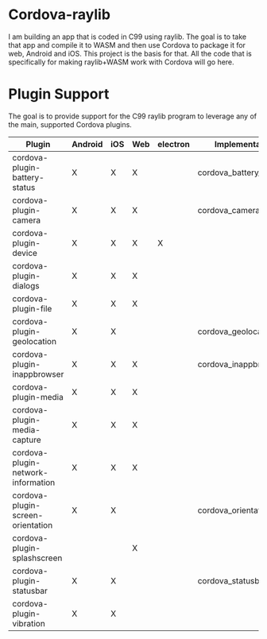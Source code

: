 # Cordova-raylib
I am building an app that is coded in C99 using raylib. The goal is to take that app and compile it to WASM and then use Cordova to package it for web, Android and iOS.  This project is the basis for that.  All the code that is specifically for making raylib+WASM work with Cordova will go here.  

# Plugin Support
The goal is to provide support for the C99 raylib program to leverage any of the main, supported Cordova plugins.  

| Plugin                             | Android | iOS | Web | electron | Implementation        | Status  |
| ------                             | ------- | --- | --- | -------- | --------------------  | ------- |
| cordova-plugin-battery-status      | X       | X   | X   |          | cordova_battery_*     | done    |
| cordova-plugin-camera              | X       | X   | X   |          | cordova_camera_*      | partial |
| cordova-plugin-device              | X       | X   | X   | X        |                       |         |
| cordova-plugin-dialogs             | X       | X   | X   |          |                       |         |
| cordova-plugin-file                | X       | X   | X   |          |                       |         |
| cordova-plugin-geolocation         | X       | X   |     |          | cordova_geolocation_* | done    |
| cordova-plugin-inappbrowser        | X       | X   | X   |          | cordova_inappbrowser_*| partial |
| cordova-plugin-media               | X       | X   | X   |          |                       |         |
| cordova-plugin-media-capture       | X       | X   | X   |          |                       |         |
| cordova-plugin-network-information | X       | X   | X   |          |                       |         |
| cordova-plugin-screen-orientation  | X       | X   |     |          | cordova_orientation_* | done    |
| cordova-plugin-splashscreen        |         |     | X   |          |                       |         |
| cordova-plugin-statusbar           | X       | X   |     |          | cordova_statusbar_*   | done    |
| cordova-plugin-vibration           | X       | X   |     |          |                       |         |
